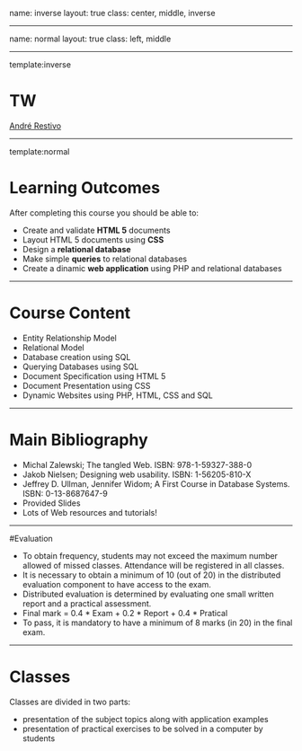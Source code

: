 name: inverse
layout: true
class: center, middle, inverse

---

name: normal
layout: true
class: left, middle

---

template:inverse
# TW
<a href="http://www.fe.up.pt/~arestivo">André Restivo</a>

---

template:normal

# Learning Outcomes

After completing this course you should be able to:

* Create and validate **HTML 5** documents
* Layout HTML 5 documents using **CSS**
* Design a **relational database**
* Make simple **queries** to relational databases
* Create a dinamic **web application** using PHP and relational databases

---

# Course Content

* Entity Relationship Model
* Relational Model
* Database creation using SQL
* Querying Databases using SQL
* Document Specification using HTML 5
* Document Presentation using CSS
* Dynamic Websites using PHP, HTML, CSS and SQL

---

# Main Bibliography

* Michal Zalewski; The tangled Web. ISBN: 978-1-59327-388-0
* Jakob Nielsen; Designing web usability. ISBN: 1-56205-810-X
* Jeffrey D. Ullman, Jennifer Widom; A First Course in Database Systems. ISBN: 0-13-8687647-9
* Provided Slides
* Lots of Web resources and tutorials!

---

#Evaluation

* To obtain frequency, students may not exceed the maximum number allowed of missed classes. Attendance will be registered in all classes.
* It is necessary to obtain a minimum of 10 (out of 20) in the distributed evaluation component to have access to the exam.
* Distributed evaluation is determined by evaluating one small written report and a practical assessment.
* Final mark = 0.4 * Exam + 0.2 * Report + 0.4 * Pratical
* To pass, it is mandatory to have a minimum of 8 marks (in 20) in the final exam.

---

# Classes

Classes are divided in two parts:

* presentation of the subject topics along with application examples
* presentation of practical exercises to be solved in a computer by students
